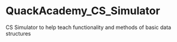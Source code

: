 # QuackAcademy_CS_Simulator
CS Simulator to help teach functionality and methods of basic data structures
